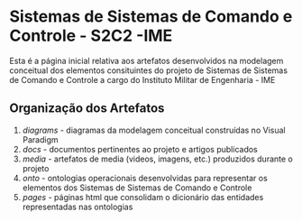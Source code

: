 # Sistemas de Sistemas de Comando e Controle - S2C2 -IME

Esta é a página inicial relativa aos artefatos desenvolvidos na modelagem conceitual dos elementos consituintes do projeto de Sistemas de Sistemas de Comando e Controle a cargo do Instituto Militar de Engenharia - IME

## Organização dos Artefatos

1. *diagrams* - diagramas da modelagem conceitual construídas no Visual Paradigm
2. *docs* - documentos pertinentes ao projeto e artigos publicados
3. *media* - artefatos de media (videos, imagens, etc.) produzidos durante o projeto
4. *onto* - ontologias operacionais desenvolvidas para representar os elementos dos Sistemas de Sistemas de Comando e Controle 
5. *pages* - páginas html que consolidam o dicionário das entidades representadas nas ontologias